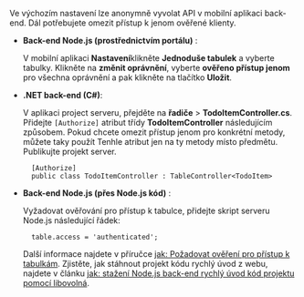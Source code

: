 
Ve výchozím nastavení lze anonymně vyvolat API v mobilní aplikaci back-end. Dál potřebujete omezit přístup k jenom ověřené klienty.  

+ **Back-end Node.js (prostřednictvím portálu)** :  
    
    V mobilní aplikaci **Nastavení**klikněte **Jednoduše tabulek** a vyberte tabulky. Klikněte na **změnit oprávnění**, vyberte **ověřeno přístup jenom** pro všechna oprávnění a pak klikněte na tlačítko **Uložit**. 

+ **.NET back-end (C#)**:  

    V aplikaci project serveru, přejděte na **řadiče** > **TodoItemController.cs**. Přidejte `[Authorize]` atribut třídy **TodoItemController** následujícím způsobem. Pokud chcete omezit přístup jenom pro konkrétní metody, můžete taky použít Tenhle atribut jen na ty metody místo předmětu. Publikujte projekt server.


        [Authorize]
        public class TodoItemController : TableController<TodoItem>

+ **Back-end Node.js (přes Node.js kód)** :  
    
    Vyžadovat ověřování pro přístup k tabulce, přidejte skript serveru Node.js následující řádek:


        table.access = 'authenticated';

    Další informace najdete v příručce [jak: Požadovat ověření pro přístup k tabulkám](../articles/app-service-mobile/app-service-mobile-node-backend-how-to-use-server-sdk.md#howto-tables-auth). Zjistěte, jak stáhnout projekt kódu rychlý úvod z webu, najdete v článku [jak: stažení Node.js back-end rychlý úvod kód projektu pomocí libovolná](../articles/app-service-mobile/app-service-mobile-node-backend-how-to-use-server-sdk.md#download-quickstart).


